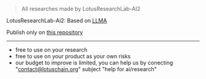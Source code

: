 > All researches made by LotusResearchLab-AI2

LotusResearchLab-Ai2: Based on [LLMA](https://arxiv.org/abs/2302.13971)

Publish only on [this repository](https://github.com/blue-lotus-lab/LibExtentions/tree/main/Research)

---

- free to use on your research
- free to use on your product as your own risks
- our budget to improve is limited, you can help us by conecting "contact@lotuschain.org" subject "help for ai/research"
